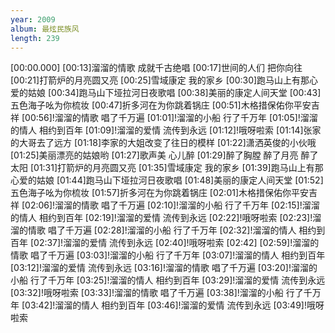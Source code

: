 ```yaml
---
year: 2009
album: 最炫民族风
length: 239
---
```

[00:00.000]
[00:13]溜溜的情歌 成就千古绝唱
[00:17]世间的人们 把你向往
[00:21]打箭炉的月亮圆又亮
[00:25]雪域康定 我的家乡
[00:30]跑马山上有那心爱的姑娘
[00:34]跑马山下垭拉河日夜歌唱
[00:38]美丽的康定人间天堂
[00:43]五色海子吆为你梳妆
[00:47]折多河在为你跳着锅庄
[00:51]木格措保佑你平安吉祥
[00:56]!溜溜的情歌 唱了千万遍
[01:01]!溜溜的小船 行了千万年
[01:05]!溜溜的情人 相约到百年
[01:09]!溜溜的爱情 流传到永远
[01:12]!哦呀啦索
[01:14]张家的大哥去了远方
[01:18]李家的大姐改变了往日的模样
[01:22]潇洒英俊的小伙哦
[01:25]美丽漂亮的姑娘哟
[01:27]歌声美 心儿醉
[01:29]醉了胸膛 醉了月亮 醉了太阳
[01:31]打箭炉的月亮圆又亮
[01:35]雪域康定 我的家乡
[01:39]跑马山上有那心爱的姑娘
[01:44]跑马山下垭拉河日夜歌唱
[01:48]美丽的康定人间天堂
[01:52]五色海子吆为你梳妆
[01:57]折多河在为你跳着锅庄
[02:01]木格措保佑你平安吉祥
[02:06]!溜溜的情歌 唱了千万遍
[02:10]!溜溜的小船 行了千万年
[02:15]!溜溜的情人 相约到百年
[02:19]!溜溜的爱情 流传到永远
[02:22]!哦呀啦索
[02:23]!溜溜的情歌 唱了千万遍
[02:28]!溜溜的小船 行了千万年
[02:32]!溜溜的情人 相约到百年
[02:37]!溜溜的爱情 流传到永远
[02:40]!哦呀啦索
[02:42]
[02:59]!溜溜的情歌 唱了千万遍
[03:03]!溜溜的小船 行了千万年
[03:07]!溜溜的情人 相约到百年
[03:12]!溜溜的爱情 流传到永远
[03:16]!溜溜的情歌 唱了千万遍
[03:20]!溜溜的小船 行了千万年
[03:25]!溜溜的情人 相约到百年
[03:29]!溜溜的爱情 流传到永远
[03:32]!哦呀啦索
[03:33]!溜溜的情歌 唱了千万遍
[03:38]!溜溜的小船 行了千万年
[03:42]!溜溜的情人 相约到百年
[03:46]!溜溜的爱情 流传到永远
[03:49]!哦呀啦索
